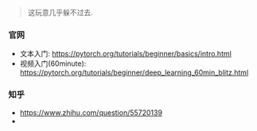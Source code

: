 > 这玩意几乎躲不过去.


### 官网
- 文本入门: https://pytorch.org/tutorials/beginner/basics/intro.html
- 视频入门(60minute): https://pytorch.org/tutorials/beginner/deep_learning_60min_blitz.html


### 知乎
- https://www.zhihu.com/question/55720139
- 